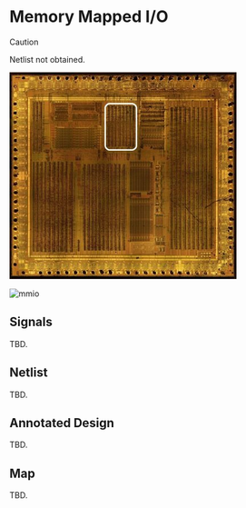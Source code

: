 # Memory Mapped I/O

> [!CAUTION]
> Netlist not obtained.

![locator_mmio](/imgstore/soc/locator_mmio.jpg)

![mmio](/imgstore/soc/mmio.jpg)

## Signals

TBD.

## Netlist

TBD.

## Annotated Design

TBD.

## Map

TBD.